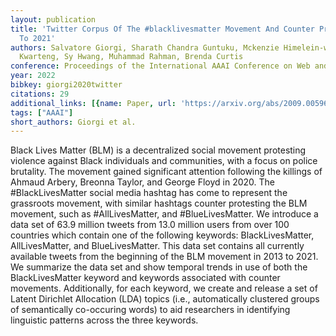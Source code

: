 ```yaml
---
layout: publication
title: 'Twitter Corpus Of The #blacklivesmatter Movement And Counter Protests: 2013
  To 2021'
authors: Salvatore Giorgi, Sharath Chandra Guntuku, Mckenzie Himelein-wachowiak, Amy
  Kwarteng, Sy Hwang, Muhammad Rahman, Brenda Curtis
conference: Proceedings of the International AAAI Conference on Web and Social Media
year: 2022
bibkey: giorgi2020twitter
citations: 29
additional_links: [{name: Paper, url: 'https://arxiv.org/abs/2009.00596'}]
tags: ["AAAI"]
short_authors: Giorgi et al.
---
```

Black Lives Matter (BLM) is a decentralized social movement protesting
violence against Black individuals and communities, with a focus on police
brutality. The movement gained significant attention following the killings of
Ahmaud Arbery, Breonna Taylor, and George Floyd in 2020. The #BlackLivesMatter
social media hashtag has come to represent the grassroots movement, with
similar hashtags counter protesting the BLM movement, such as #AllLivesMatter,
and #BlueLivesMatter. We introduce a data set of 63.9 million tweets from 13.0
million users from over 100 countries which contain one of the following
keywords: BlackLivesMatter, AllLivesMatter, and BlueLivesMatter. This data set
contains all currently available tweets from the beginning of the BLM movement
in 2013 to 2021. We summarize the data set and show temporal trends in use of
both the BlackLivesMatter keyword and keywords associated with counter
movements. Additionally, for each keyword, we create and release a set of
Latent Dirichlet Allocation (LDA) topics (i.e., automatically clustered groups
of semantically co-occuring words) to aid researchers in identifying linguistic
patterns across the three keywords.